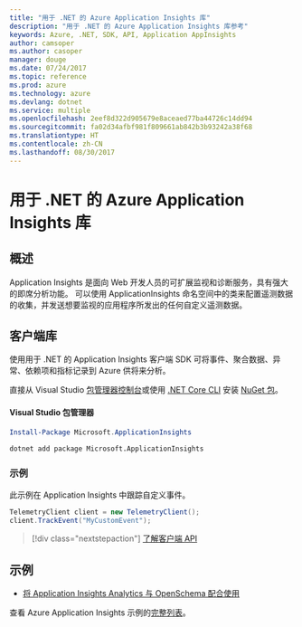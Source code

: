 ```yaml
---
title: "用于 .NET 的 Azure Application Insights 库"
description: "用于 .NET 的 Azure Application Insights 库参考"
keywords: Azure, .NET, SDK, API, Application AppInsights
author: camsoper
ms.author: casoper
manager: douge
ms.date: 07/24/2017
ms.topic: reference
ms.prod: azure
ms.technology: azure
ms.devlang: dotnet
ms.service: multiple
ms.openlocfilehash: 2eef8d322d905679e8aceaed77ba44726c14dd94
ms.sourcegitcommit: fa02d34afbf981f809661ab842b3b93242a38f68
ms.translationtype: HT
ms.contentlocale: zh-CN
ms.lasthandoff: 08/30/2017
---
```

# <a name="azure-application-insights-libraries-for-net"></a>用于 .NET 的 Azure Application Insights 库

## <a name="overview"></a>概述

Application Insights 是面向 Web 开发人员的可扩展监视和诊断服务，具有强大的即席分析功能。 可以使用 ApplicationInsights 命名空间中的类来配置遥测数据的收集，并发送想要监视的应用程序所发出的任何自定义遥测数据。

## <a name="client-library"></a>客户端库

使用用于 .NET 的 Application Insights 客户端 SDK 可将事件、聚合数据、异常、依赖项和指标记录到 Azure 供将来分析。

直接从 Visual Studio [包管理器控制台][PackageManager]或使用 [.NET Core CLI][DotNetCLI] 安装 [NuGet 包](https://www.nuget.org/packages/Microsoft.ApplicationInsights )。

#### <a name="visual-studio-package-manager"></a>Visual Studio 包管理器

```powershell
Install-Package Microsoft.ApplicationInsights 
```

```bash
dotnet add package Microsoft.ApplicationInsights 
```

### <a name="example"></a>示例

此示例在 Application Insights 中跟踪自定义事件。

```csharp
TelemetryClient client = new TelemetryClient();
client.TrackEvent("MyCustomEvent");
```

> [!div class="nextstepaction"]
> [了解客户端 API](/dotnet/api/overview/azure/insights/client)



## <a name="samples"></a>示例

- [将 Application Insights Analytics 与 OpenSchema 配合使用](https://azure.microsoft.com/resources/samples/guidance-appinsights-openschema/)

查看 Azure Application Insights 示例的[完整列表](https://azure.microsoft.com/resources/samples/?service=application-insights&platform=dotnet)。

[PackageManager]: https://docs.microsoft.com/nuget/tools/package-manager-console
[DotNetCLI]: https://docs.microsoft.com/dotnet/core/tools/dotnet-add-package
